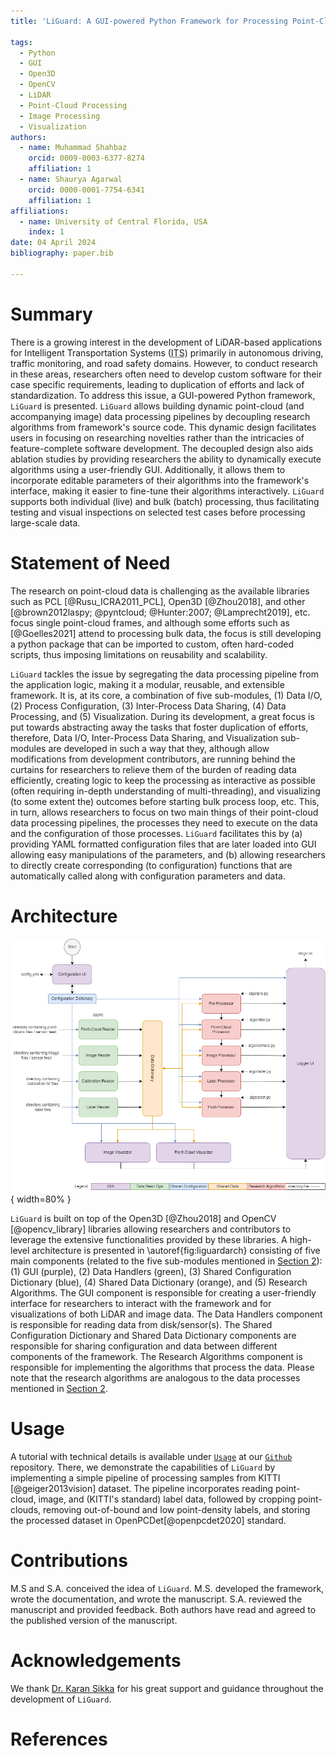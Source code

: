 ```yaml
---
title: 'LiGuard: A GUI-powered Python Framework for Processing Point-Cloud Data for Intelligent Transportation Systems'

tags:
  - Python
  - GUI
  - Open3D
  - OpenCV
  - LiDAR
  - Point-Cloud Processing
  - Image Processing
  - Visualization
authors:
  - name: Muhammad Shahbaz
    orcid: 0009-0003-6377-8274
    affiliation: 1
  - name: Shaurya Agarwal
    orcid: 0000-0001-7754-6341
    affiliation: 1
affiliations:
  - name: University of Central Florida, USA
    index: 1
date: 04 April 2024
bibliography: paper.bib

---
```

# Summary
There is a growing interest in the development of LiDAR-based applications for Intelligent Transportation Systems (<abbr title="Intelligent Transportation System">ITS</abbr>) primarily in autonomous driving, traffic monitoring, and road safety domains. However, to conduct research in these areas, researchers often need to develop custom software for their case specific requirements, leading to duplication of efforts and lack of standardization. To address this issue, a GUI-powered Python framework, `LiGuard` is presented. `LiGuard` allows building dynamic point-cloud (and accompanying image) data processing pipelines by decoupling research algorithms from framework's source code. This dynamic design facilitates users in focusing on researching novelties rather than the intricacies of feature-complete software development. The decoupled design also aids ablation studies by providing researchers the ability to dynamically execute algorithms using a user-friendly GUI. Additionally, it allows them to incorporate editable parameters of their algorithms into the framework's interface, making it easier to fine-tune their algorithms interactively. `LiGuard` supports both individual (live) and bulk (batch) processing, thus facilitating testing and visual inspections on selected test cases before processing large-scale data.

# Statement of Need
The research on point-cloud data is challenging as the available libraries such as PCL [@Rusu_ICRA2011_PCL], Open3D [@Zhou2018], and other [@brown2012laspy; @pyntcloud; @Hunter:2007; @Lamprecht2019], etc. focus single point-cloud frames, and although some efforts such as [@Goelles2021] attend to processing bulk data, the focus is still developing a python package that can be imported to custom, often hard-coded scripts, thus imposing limitations on reusability and scalability.

`LiGuard` tackles the issue by segregating the data processing pipeline from the application logic, making it a modular, reusable, and extensible framework. It is, at its core, a combination of five sub-modules, (1) Data I/O, (2) Process Configuration, (3) Inter-Process Data Sharing, (4) Data Processing, and (5) Visualization. During its development, a great focus is put towards abstracting away the tasks that foster duplication of efforts, therefore, Data I/O, Inter-Process Data Sharing, and Visualization sub-modules are developed in such a way that they, although allow modifications from development contributors, are running behind the curtains for researchers to relieve them of the burden of reading data efficiently, creating logic to keep the processing as interactive as possible (often requiring in-depth understanding of multi-threading), and visualizing (to some extent the) outcomes before starting bulk process loop, etc. This, in turn, allows researchers to focus on two main things of their point-cloud data processing pipelines, the processes they need to execute on the data and the configuration of those processes. `LiGuard` facilitates this by (a) providing YAML formatted configuration files that are later loaded into GUI allowing easy manipulations of the parameters, and (b) allowing researchers to directly create corresponding (to configuration) functions that are automatically called along with configuration parameters and data.

# Architecture
![`LiGuard`'s Architecture\label{fig:liguardarch}](figs/block_diagram.png){ width=80% }

`LiGuard` is built on top of the Open3D [@Zhou2018] and OpenCV [@opencv_library] libraries allowing researchers and contributors to leverage the extensive functionalities provided by these libraries. A high-level architecture is presented in \autoref{fig:liguardarch} consisting of five main components (related to the five sub-modules mentioned in [Section 2](#statement-of-need)): (1) GUI (purple), (2) Data Handlers (green), (3) Shared Configuration Dictionary (blue), (4) Shared Data Dictionary (orange), and (5) Research Algorithms. The GUI component is responsible for creating a user-friendly interface for researchers to interact with the framework and for visualizations of both LiDAR and image data. The Data Handlers component is responsible for reading data from disk/sensor(s). The Shared Configuration Dictionary and Shared Data Dictionary components are responsible for sharing configuration and data between different components of the framework. The Research Algorithms component is responsible for implementing the algorithms that process the data. Please note that the research algorithms are analogous to the data processes mentioned in [Section 2](#statement-of-need).

# Usage
A tutorial with technical details is available under [`Usage`](https://github.com/m-shahbaz-kharal/LiGuard-JOSS/tree/main?tab=readme-ov-file#usage) at our [`Github`](https://github.com/m-shahbaz-kharal/LiGuard-JOSS) repository. There, we demonstrate the capabilities of `LiGuard` by implementing a simple pipeline of processing samples from KITTI [@geiger2013vision] dataset. The pipeline incorporates reading point-cloud, image, and (KITTI's standard) label data, followed by cropping point-clouds, removing out-of-bound and low point-density labels, and storing the processed dataset in OpenPCDet[@openpcdet2020] standard.

# Contributions
M.S and S.A. conceived the idea of `LiGuard`. M.S. developed the framework, wrote the documentation, and wrote the manuscript. S.A. reviewed the manuscript and provided feedback. Both authors have read and agreed to the published version of the manuscript.

# Acknowledgements
We thank [Dr. Karan Sikka](https://www.ksikka.com) for his great support and guidance throughout the development of `LiGuard`.

# References
